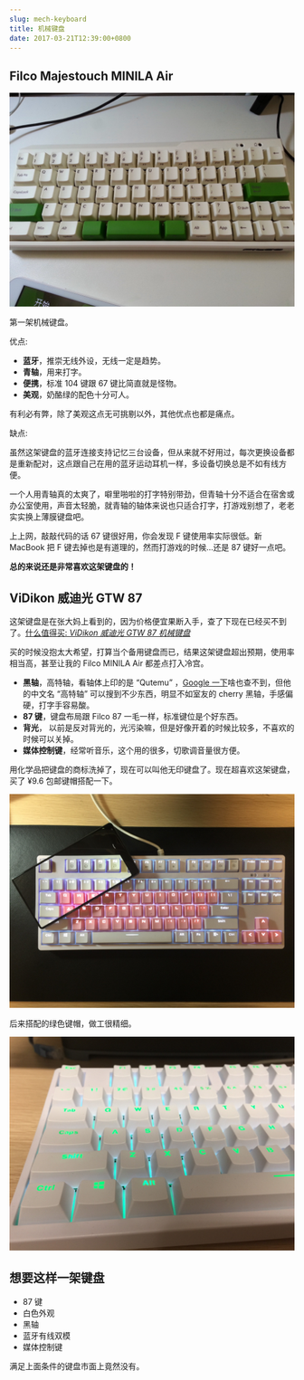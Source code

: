 ```yaml
---
slug: mech-keyboard
title: 机械键盘
date: 2017-03-21T12:39:00+0800
---
```

## Filco Majestouch MINILA Air

![](/img/post/2017-03-21-mech-keyboard/IMG20150515143414.jpg "Filco Majestouch MINILA Air")

第一架机械键盘。

优点:

- **蓝牙**，推崇无线外设，无线一定是趋势。
- **青轴**，用来打字。
- **便携**，标准 104 键跟 67 键比简直就是怪物。
- **美观**，奶酪绿的配色十分可人。

有利必有弊，除了美观这点无可挑剔以外，其他优点也都是痛点。

缺点:

虽然这架键盘的蓝牙连接支持记忆三台设备，但从来就不好用过，每次更换设备都是重新配对，这点跟自己在用的蓝牙运动耳机一样，多设备切换总是不如有线方便。

一个人用青轴真的太爽了，噼里啪啦的打字特别带劲，但青轴十分不适合在宿舍或办公室使用，声音太轻脆，就青轴的轴体来说也只适合打字，打游戏别想了，老老实实换上薄膜键盘吧。

上上网，敲敲代码的话 67 键很好用，你会发现 F 键使用率实际很低。新 MacBook 把 F 键去掉也是有道理的，然而打游戏的时候...还是 87 键好一点吧。

**总的来说还是非常喜欢这架键盘的！**

## ViDikon 威迪光 GTW 87

这架键盘是在张大妈上看到的，因为价格便宜果断入手，查了下现在已经买不到了。[什么值得买: *ViDikon 威迪光 GTW 87 机械键盘*](http://www.smzdm.com/p/6213926/)

买的时候没抱太大希望，打算当个备用键盘而已，结果这架键盘超出预期，使用率相当高，甚至让我的 Filco MINILA Air 都差点打入冷宫。

- **黑轴**，高特轴，看轴体上印的是 “Qutemu” ，[Google 一下](https://www.google.com/search?q=Qutemu)啥也查不到，但他的中文名 “高特轴” 可以搜到不少东西，明显不如室友的 cherry 黑轴，手感偏硬，打字手容易酸。
- **87 键**，键盘布局跟 Filco 87 一毛一样，标准键位是个好东西。
- **背光**， 以前是反对背光的，光污染嘛，但是好像开着的时候比较多，不喜欢的时候可以关掉。
- **媒体控制键**，经常听音乐，这个用的很多，切歌调音量很方便。

用化学品把键盘的商标洗掉了，现在可以叫他无印键盘了。现在超喜欢这架键盘，买了 ¥9.6 包邮键帽搭配一下。

![](/img/post/2017-03-21-mech-keyboard/IMG_6257.jpg "GTW 87 Pink")

后来搭配的绿色键帽，做工很精细。

![](/img/post/2017-03-21-mech-keyboard/IMG_2467.jpg "GTW 87 Green")


##  想要这样一架键盘

- 87 键
- 白色外观
- 黑轴
- 蓝牙有线双模
- 媒体控制键

满足上面条件的键盘市面上竟然没有。
